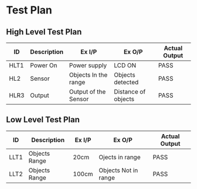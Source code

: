# Test Plan
## High Level Test Plan
| ID | Description | Ex I/P | Ex O/P | Actual Output |
| -- | ----------- | ------ | ------ | ------------- |
| HLT1 | Power On | Power supply | LCD ON | PASS |
| HL2 | Sensor  | Objects In the range  | Objects detected | PASS |
| HLR3 | Output | Output of the Sensor | Distance of objects | PASS |

## Low Level Test Plan 
| ID | Description | Ex I/P | Ex O/P | Actual Output |
| -- | ----------- | ------ | ------ | ------------- |
| LLT1 | Objects Range  | 20cm   | Ojects in range | PASS |
| LLT2 | Objects Range  | 100cm  | Objects Not in range | PASS |
